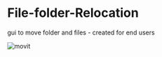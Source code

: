 # File-folder-Relocation
gui to move folder and files - created for end users


![movit](https://github.com/wizhardhacker1/File-folder-Relocation/assets/46620390/b97e810f-6044-465b-9e21-3960536e38c3)
